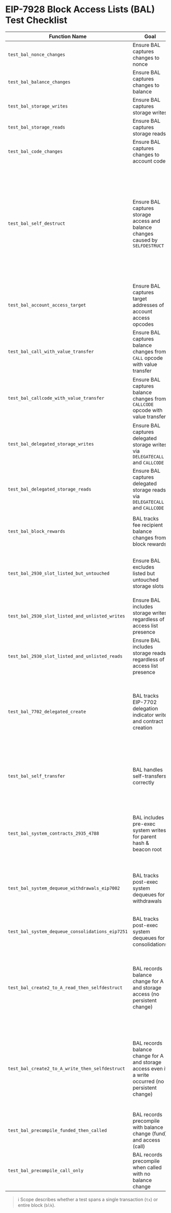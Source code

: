 # EIP-7928 Block Access Lists (BAL) Test Checklist

| Function Name | Goal | Setup | Expectation | Status |
|---------------|------|-------|-------------|--------|
| `test_bal_nonce_changes` | Ensure BAL captures changes to nonce | Alice sends 100 wei to Bob | BAL MUST include changes to Alice's nonce. | ✅ Completed |
| `test_bal_balance_changes` | Ensure BAL captures changes to balance | Alice sends 100 wei to Bob | BAL MUST include balance change for Alice, Bob, and Coinbase | ✅ Completed |
| `test_bal_storage_writes` | Ensure BAL captures storage writes | Alice calls contract that writes to storage slot `0x01` | BAL MUST include storage changes with correct slot and value | ✅ Completed |
| `test_bal_storage_reads` | Ensure BAL captures storage reads | Alice calls contract that reads from storage slot `0x01` | BAL MUST include storage access for the read operation | ✅ Completed |
| `test_bal_code_changes` | Ensure BAL captures changes to account code | Alice deploys factory contract that creates new contract | BAL MUST include code changes for newly deployed contract | ✅ Completed |
| `test_bal_self_destruct` | Ensure BAL captures storage access and balance changes caused by `SELFDESTRUCT` | Parameterized test: Alice interacts with a contract (either existing or created same-tx) that reads from storage slot 0x01, writes to storage slot 0x02, then executes `SELFDESTRUCT` with Bob as recipient. Contract may be pre-funded with 10 wei | BAL MUST include Alice's nonce change (increment) and Bob's balance change (100 or 110 depending on pre-funding). For the self-destructing contract: storage_reads=[0x01], empty storage_changes=[], and if pre-funded, balance_changes with post_balance=0; if not pre-funded, no balance change recorded. MUST NOT have code_changes or nonce_changes entries | ✅ Completed |
| `test_bal_account_access_target` | Ensure BAL captures target addresses of account access opcodes | Alice calls `Oracle` contract which uses account access opcodes (`BALANCE`, `EXTCODESIZE`, `EXTCODECOPY`, `EXTCODEHASH`, `CALL`, `CALLCODE`, `DELEGATECALL`, `STATICCALL`) on `TargetContract`. | BAL MUST include Alice, `Oracle`, and `TargetContract` with empty changes for `TargetContract` and nonce changes for Alice. | ✅ Completed |
| `test_bal_call_with_value_transfer` | Ensure BAL captures balance changes from `CALL` opcode with value transfer | Alice calls `Oracle` contract (200 wei balance) which uses `CALL` opcode to transfer 100 wei to Bob (0 wei balance). | BAL MUST include Alice (nonce changes), Oracle (balance change to 100 wei), and Bob (balance change to 100 wei). | ✅ Completed |
| `test_bal_callcode_with_value_transfer` | Ensure BAL captures balance changes from `CALLCODE` opcode with value transfer | Alice calls `Oracle` contract (200 wei balance) which uses `CALLCODE` opcode to execute `TargetContract`'s code with 100 wei value transfer to Bob (0 wei balance). | BAL MUST include Alice (nonce changes), `Oracle` (balance change to 100 wei), Bob (balance change to 100 wei), and `TargetContract` (empty changes). | ✅ Completed |
| `test_bal_delegated_storage_writes` | Ensure BAL captures delegated storage writes via `DELEGATECALL` and `CALLCODE` | Alice calls `Oracle` contract which uses `DELEGATECALL`/`CALLCODE` to `TargetContract` that writes `0x42` to slot `0x01`. | BAL MUST include Alice (nonce changes), `Oracle` (storage changes for slot `0x01` = `0x42`), and `TargetContract` (empty changes). | ✅ Completed |
| `test_bal_delegated_storage_reads` | Ensure BAL captures delegated storage reads via `DELEGATECALL` and `CALLCODE` | Alice calls `Oracle` contract (with slot `0x01` = `0x42`) which uses `DELEGATECALL`/`CALLCODE` to `TargetContract` that reads from slot `0x01`. | BAL MUST include Alice (nonce changes), `Oracle` (storage reads for slot `0x01`), and `TargetContract` (empty changes). | ✅ Completed |
| `test_bal_block_rewards` | BAL tracks fee recipient balance changes from block rewards | Alice sends 100 wei to Bob with Charlie as fee recipient | BAL MUST include fee recipient Charlie with `balance_changes` reflecting transaction fees collected from the block. | ✅ Completed |
| `test_bal_2930_slot_listed_but_untouched` | Ensure BAL excludes listed but untouched storage slots        | Alice sends tx with EIP-2930 access list including `(PureCalculator, slot=0x01)`; PureCalculator executes pure arithmetic (adding two numbers) without touching slot `0x01` | BAL MUST NOT include any entry for PureCalculator's slot `0x01` because it doesn't access state | ✅ Completed |
| `test_bal_2930_slot_listed_and_unlisted_writes`  | Ensure BAL includes storage writes regardless of access list presence | Alice sends tx with EIP-2930 access list including `(StorageWriter, slot=0x01)`; StorageWriter executes `SSTORE` to slots `0x01` and `0x02` | BAL MUST include `storage_changes` for StorageWriter's slots `0x01` and `0x02` | ✅ Completed |
| `test_bal_2930_slot_listed_and_unlisted_reads` | Ensure BAL includes storage reads regardless of access list presence | Alice sends tx with EIP-2930 access list including `(StorageReader, slot=0x01)`; StorageReader executes `SLOAD` from slots `0x01` and `0x02` | BAL MUST include `storage_reads` for StorageReader's slots `0x01` and `0x02` | ✅ Completed |
| `test_bal_7702_delegated_create`                 | BAL tracks EIP-7702 delegation indicator write and contract creation        | Alice sends a type-4 (7702) tx authorizing herself to delegate to `Deployer` code which executes `CREATE`                      | BAL MUST include for **Alice**: `code_changes` (delegation indicator), `nonce_changes` (increment from 7702 processing), and `balance_changes` (post-gas). For **Child**: `code_changes` (runtime bytecode) and `nonce_changes = 1`. | 🟡 Planned  |
| `test_bal_self_transfer`                         | BAL handles self-transfers correctly                                        | Alice sends `1 ETH` to **Alice**                                                                                               | BAL MUST include **one** entry for Alice with `balance_changes` reflecting **gas only** (value cancels out) and a nonce change; Coinbase balance updated for fees; no separate recipient row.                                        | 🟡 Planned  |
| `test_bal_system_contracts_2935_4788`            | BAL includes pre-exec system writes for parent hash & beacon root           | Build a block with `N` normal txs; 2935 & 4788 active                                                                          | BAL MUST include `HISTORY_STORAGE_ADDRESS` (EIP-2935) and `BEACON_ROOTS_ADDRESS` (EIP-4788) with `storage_changes` to ring-buffer slots; each write uses `tx_index = N` (system op).                                                 | 🟡 Planned  |
| `test_bal_system_dequeue_withdrawals_eip7002`    | BAL tracks post-exec system dequeues for withdrawals                        | Pre-populate EIP-7002 withdrawal requests; produce a block where dequeues occur                                                | BAL MUST include the 7002 system contract with `storage_changes` (queue head/tail slots 0–3) using `tx_index = len(txs)` and balance changes for withdrawal recipients.                                                              | 🟡 Planned  |
| `test_bal_system_dequeue_consolidations_eip7251` | BAL tracks post-exec system dequeues for consolidations                     | Pre-populate EIP-7251 consolidation requests; produce a block where dequeues occur                                             | BAL MUST include the 7251 system contract with `storage_changes` (queue slots 0–3) using `tx_index = len(txs)`.                                                                                                                      | 🟡 Planned  |
| `test_bal_create2_to_A_read_then_selfdestruct`  | BAL records balance change for A and storage access (no persistent change)                          | Tx0: Alice sends ETH to address **A**. Tx1: Deployer `CREATE2` a contract **at A**; contract does `SLOAD(B)` and immediately `SELFDESTRUCT(beneficiary=X)` in the same tx.         | BAL **MUST** include **A** with `balance_changes` (funding in Tx0 and transfer on selfdestruct in Tx1). BAL **MUST** include storage key **B** as an accessed `StorageKey`, and **MUST NOT** include **B** under `storage_changes` (no persistence due to same-tx create+destruct).      | 🟡 Planned |
| `test_bal_create2_to_A_write_then_selfdestruct` | BAL records balance change for A and storage access even if a write occurred (no persistent change) | Tx0: Alice sends ETH to **A**. Tx1: Deployer `CREATE2` contract **at A**; contract does `SSTORE(B, v)` (optionally `SLOAD(B)`), then `SELFDESTRUCT(beneficiary=Y)` in the same tx. | BAL **MUST** include **A** with `balance_changes` (Tx0 fund; Tx1 outflow to `Y`). BAL **MUST** include **B** as `StorageKey` accessed, and **MUST NOT** include **B** under `storage_changes` (ephemeral write discarded because the contract was created and destroyed in the same tx). | 🟡 Planned |
| `test_bal_precompile_funded_then_called` | BAL records precompile with balance change (fund) and access (call) | **Tx0**: Alice sends `1 ETH` to `ecrecover` (0x01). **Tx1**: Alice (or Bob) calls `ecrecover` with valid input and `0 ETH`. | BAL **MUST** include address `0x01` with `balance_changes` (from Tx0). No `storage_changes` or `code_changes`. | 🟡 Planned |
| `test_bal_precompile_call_only`          | BAL records precompile when called with no balance change           | Alice calls `ecrecover` (0x01) with a valid input, sending **0 ETH**.                                                       | BAL **MUST** include address `0x01` in access list, with **no** `balance_changes`, `storage_changes`, or `code_changes`.                                   | 🟡 Planned |


> ℹ️ Scope describes whether a test spans a single transaction (`tx`) or entire block (`blk`).
